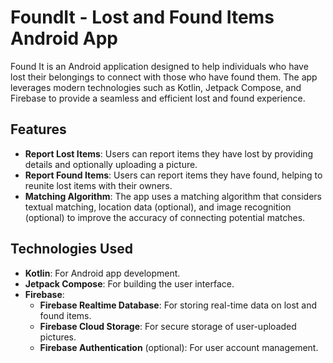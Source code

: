 # FoundIt - Lost and Found Items Android App

Found It is an Android application designed to help individuals who have lost their belongings to connect with those who have found them. The app leverages modern technologies such as Kotlin, Jetpack Compose, and Firebase to provide a seamless and efficient lost and found experience.

## Features

- **Report Lost Items**: Users can report items they have lost by providing details and optionally uploading a picture.
- **Report Found Items**: Users can report items they have found, helping to reunite lost items with their owners.
- **Matching Algorithm**: The app uses a matching algorithm that considers textual matching, location data (optional), and image recognition (optional) to improve the accuracy of connecting potential matches.

## Technologies Used

- **Kotlin**: For Android app development.
- **Jetpack Compose**: For building the user interface.
- **Firebase**: 
  - **Firebase Realtime Database**: For storing real-time data on lost and found items.
  - **Firebase Cloud Storage**: For secure storage of user-uploaded pictures.
  - **Firebase Authentication** (optional): For user account management.
